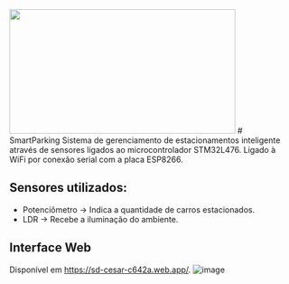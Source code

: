 <img src="https://user-images.githubusercontent.com/38825743/176447914-7709614a-8862-4224-aeae-6caa1839590b.png" width="400" height="220"/>
# SmartParking
Sistema de gerenciamento de estacionamentos inteligente através de sensores ligados ao microcontrolador STM32L476. Ligado à WiFi por conexão serial com a placa ESP8266.

## Sensores utilizados:
- Potenciômetro -> Indica a quantidade de carros estacionados.
- LDR -> Recebe a iluminação do ambiente.

## Interface Web
Disponível em https://sd-cesar-c642a.web.app/.
![image](https://user-images.githubusercontent.com/38825743/176447971-f7aaae29-cc01-4b7a-bea0-0e61cbb8fba0.png)
